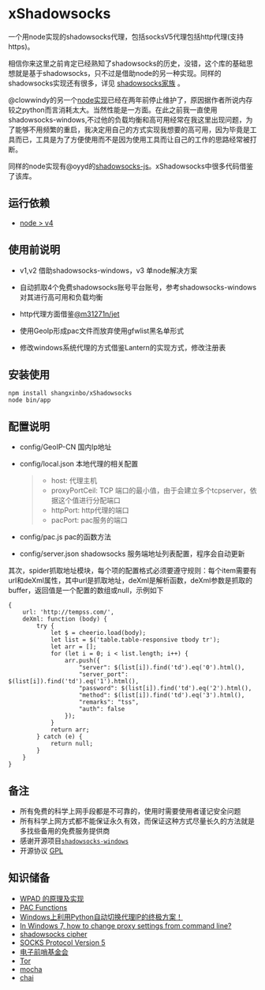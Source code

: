 # xShadowsocks

一个用node实现的shadowsocks代理，包括socksV5代理包括http代理(支持https)。

相信你来这里之前肯定已经熟知了shadowsocks的历史，没错，这个库的基础思想就是基于shadowsocks，只不过是借助node的另一种实现。同样的shadowsocks实现还有很多，详见 [shadowsocks家族](https://github.com/shadowsocks) 。

@clowwindy的另一个[node实现](https://github.com/shadowsocks/shadowsocks-nodejs)已经在两年前停止维护了，原因据作者所说内存较之python而言消耗太大。当然性能是一方面。在此之前我一直使用shadowsocks-windows,不过他的负载均衡和高可用经常在我这里出现问题，为了能够不用频繁的重启，我决定用自己的方式实现我想要的高可用，因为毕竟是工具而已，工具是为了方便使用而不是因为使用工具而让自己的工作的思路经常被打断。

同样的node实现有@oyyd的[shadowsocks-js](https://github.com/oyyd/shadowsocks-js)。xShadowsocks中很多代码借鉴了该库。

## 运行依赖
* [node > v4](https://nodejs.org/en/)

## 使用前说明

* v1,v2 借助shadowsocks-windows，v3 单node解决方案


* 自动抓取4个免费shadowsocks账号平台账号，参考shadowsocks-windows对其进行高可用和负载均衡


* http代理方面借鉴[@m31271n/jet](https://github.com/m31271n/jet)
* 使用GeoIp形成pac文件而放弃使用gfwlist黑名单形式
* 修改windows系统代理的方式借鉴Lantern的实现方式，修改注册表


## 安装使用

```
npm install shangxinbo/xShadowsocks
node bin/app
```

## 配置说明

* config/GeoIP-CN     国内Ip地址

* config/local.json     本地代理的相关配置

  > * host: 代理主机
  > * proxyPortCeil: TCP 端口的最小值，由于会建立多个tcpserver，依据这个值进行分配端口
  > * httpPort: http代理的端口
  > * pacPort: pac服务的端口

* config/pac.js  pac的函数方法

* config/server.json    shadowsocks 服务端地址列表配置，程序会自动更新

其次，spider抓取地址模块，每个项的配置格式必须要遵守规则：每个item需要有url和deXml属性，其中url是抓取地址，deXml是解析函数，deXml参数是抓取的buffer，返回值是一个配置的数组或null，示例如下

```
{
    url: 'http://tempss.com/',
    deXml: function (body) {
        try {
            let $ = cheerio.load(body);
            let list = $('table.table-responsive tbody tr');
            let arr = [];
            for (let i = 0; i < list.length; i++) {
                arr.push({
                    "server": $(list[i]).find('td').eq('0').html(),
                    "server_port": $(list[i]).find('td').eq('1').html(),
                    "password": $(list[i]).find('td').eq('2').html(),
                    "method": $(list[i]).find('td').eq('3').html(),
                    "remarks": "tss",
                    "auth": false
                });
            }
            return arr;
        } catch (e) {
            return null;
        }
    }
}
```

## 备注
* 所有免费的科学上网手段都是不可靠的，使用时需要使用者谨记安全问题
* 所有科学上网方式都不能保证永久有效，而保证这种方式尽量长久的方法就是多找些备用的免费服务提供商
* 感谢开源项目<code>[shadowsocks-windows](https://github.com/shadowsocks/shadowsocks-windows)</code>
* 开源协议 [GPL](LICENSE)

## 知识储备

* [WPAD 的原理及实现](https://www.ibm.com/developerworks/cn/linux/1309_quwei_wpad/)
* [PAC Functions](http://findproxyforurl.com/pac-functions/)
* [Windows上利用Python自动切换代理IP的终极方案！](https://segmentfault.com/a/1190000004315166)
* [In Windows 7, how to change proxy settings from command line?](https://superuser.com/questions/419696/in-windows-7-how-to-change-proxy-settings-from-command-line)
* [shadowsocks cipher](http://shadowsocks.org/en/spec/cipher.html)
* [SOCKS Protocol Version 5](https://www.ietf.org/rfc/rfc1928.txt)
* [电子前哨基金会](https://www.eff.org/)
* [Tor](https://www.torproject.org/index.html)
* [mocha](https://github.com/mochajs/mocha)
* [chai](https://github.com/chaijs/chai)